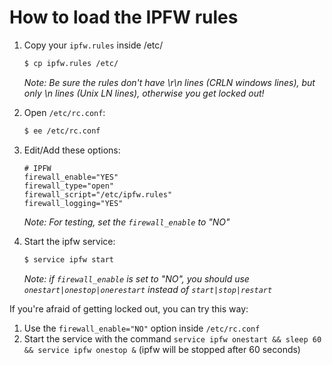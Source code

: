# How to load the IPFW rules

1. Copy your `ipfw.rules` inside /etc/

	```sh
	$ cp ipfw.rules /etc/
	```

	_Note: Be sure the rules don't have \r\n lines (CRLN windows lines), but only \n lines (Unix LN lines), otherwise you get locked out!_

1. Open `/etc/rc.conf`:

	```sh
	$ ee /etc/rc.conf
	```

1. Edit/Add these options:

	```
	# IPFW
	firewall_enable="YES"
	firewall_type="open"
	firewall_script="/etc/ipfw.rules"
	firewall_logging="YES"
	```

	_Note: For testing, set the `firewall_enable` to "NO"_

1. Start the ipfw service:

	```sh
	$ service ipfw start
	```

	_Note: if `firewall_enable` is set to "NO", you should use `onestart|onestop|onerestart` instead of `start|stop|restart`_

If you're afraid of getting locked out, you can try this way:

1. Use the `firewall_enable="NO"` option inside `/etc/rc.conf`
1. Start the service with the command `service ipfw onestart && sleep 60 && service ipfw onestop &` (ipfw will be stopped after 60 seconds)
